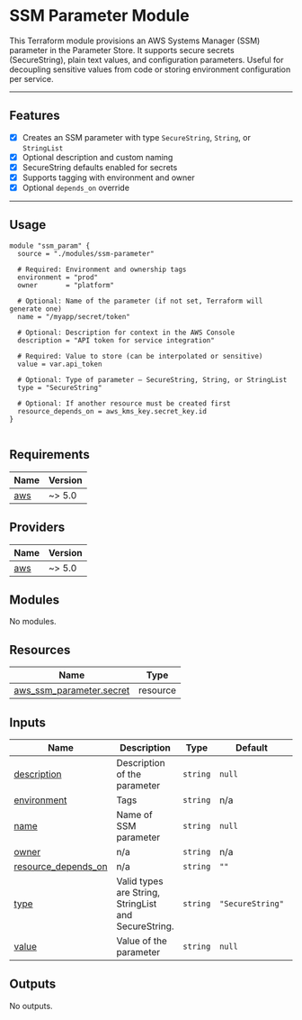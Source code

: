 # SSM Parameter Module

This Terraform module provisions an AWS Systems Manager (SSM) parameter in the Parameter Store. It supports secure secrets (SecureString), plain text values, and configuration parameters. Useful for decoupling sensitive values from code or storing environment configuration per service.

---

## Features

- [x] Creates an SSM parameter with type `SecureString`, `String`, or `StringList`
- [x] Optional description and custom naming
- [x] SecureString defaults enabled for secrets
- [x] Supports tagging with environment and owner
- [x] Optional `depends_on` override

---

## Usage

```hcl
module "ssm_param" {
  source = "./modules/ssm-parameter"

  # Required: Environment and ownership tags
  environment = "prod"
  owner       = "platform"

  # Optional: Name of the parameter (if not set, Terraform will generate one)
  name = "/myapp/secret/token"

  # Optional: Description for context in the AWS Console
  description = "API token for service integration"

  # Required: Value to store (can be interpolated or sensitive)
  value = var.api_token

  # Optional: Type of parameter — SecureString, String, or StringList
  type = "SecureString"

  # Optional: If another resource must be created first
  resource_depends_on = aws_kms_key.secret_key.id
}


```

<!-- BEGIN_TF_DOCS -->

## Requirements

| Name                                                   | Version |
| ------------------------------------------------------ | ------- |
| <a name="requirement_aws"></a> [aws](#requirement_aws) | ~> 5.0  |

## Providers

| Name                                             | Version |
| ------------------------------------------------ | ------- |
| <a name="provider_aws"></a> [aws](#provider_aws) | ~> 5.0  |

## Modules

No modules.

## Resources

| Name                                                                                                                  | Type     |
| --------------------------------------------------------------------------------------------------------------------- | -------- |
| [aws_ssm_parameter.secret](https://registry.terraform.io/providers/hashicorp/aws/latest/docs/resources/ssm_parameter) | resource |

## Inputs

| Name                                                                                       | Description                                          | Type     | Default          | Required |
| ------------------------------------------------------------------------------------------ | ---------------------------------------------------- | -------- | ---------------- | :------: |
| <a name="input_description"></a> [description](#input_description)                         | Description of the parameter                         | `string` | `null`           |    no    |
| <a name="input_environment"></a> [environment](#input_environment)                         | Tags                                                 | `string` | n/a              |   yes    |
| <a name="input_name"></a> [name](#input_name)                                              | Name of SSM parameter                                | `string` | `null`           |    no    |
| <a name="input_owner"></a> [owner](#input_owner)                                           | n/a                                                  | `string` | n/a              |   yes    |
| <a name="input_resource_depends_on"></a> [resource_depends_on](#input_resource_depends_on) | n/a                                                  | `string` | `""`             |    no    |
| <a name="input_type"></a> [type](#input_type)                                              | Valid types are String, StringList and SecureString. | `string` | `"SecureString"` |    no    |
| <a name="input_value"></a> [value](#input_value)                                           | Value of the parameter                               | `string` | `null`           |    no    |

## Outputs

No outputs.

<!-- END_TF_DOCS -->
